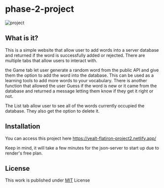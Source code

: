 # phase-2-project


![project](https://i.imgur.com/dbe0AGO.png)

## What is it?

This is a simple website that allow user to add words into a server database and returned if the word is successfully added or rejected. There are multiple tabs that allow users to interact with. 

the Game tab let user generate a random word from the public API and give them the option to add the word into the database. This can be used as a learning tools to add more words to your vocabulary. There is another function that allowed the user Guess if the word is new or it came from the database and returned a message letting them know if they get it right or not.

The List tab allow user to see all of the words currently occupied the database. They also get the option to delete it.

## Installation

You can access this project here
https://yealt-flatiron-project2.netlify.app/

Keep in mind, it will take a few minutes for the json-server to start up due to render's free plan.

## License

This work is published under [MIT](https://github.com/yeah1tnt/phase-2-project/blob/main/LICENSE) License
